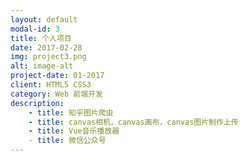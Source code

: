 ```yaml
---
layout: default
modal-id: 3
title: 个人项目
date: 2017-02-28
img: project3.png
alt: image-alt
project-date: 01-2017
client: HTML5 CSS3
category: Web 前端开发
description:   
    - title: 知乎图片爬虫
    - title: canvas相机，canvas画布，canvas图片制作上传
    - title: Vue音乐播放器
    - title: 微信公众号 
---
```

